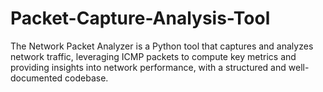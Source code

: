 # Packet-Capture-Analysis-Tool
The Network Packet Analyzer is a Python tool that captures and analyzes network traffic, leveraging ICMP packets to compute key metrics and providing insights into network performance, with a structured and well-documented codebase.
